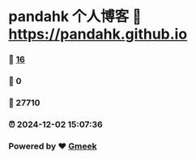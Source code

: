 # pandahk 个人博客 :link: https://pandahk.github.io 
### :page_facing_up: [16](https://pandahk.github.io/tag.html) 
### :speech_balloon: 0 
### :hibiscus: 27710 
### :alarm_clock: 2024-12-02 15:07:36 
### Powered by :heart: [Gmeek](https://github.com/Meekdai/Gmeek)
